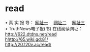 # read
&#8226; 真 实 报 导：
<a href="http://622.dtdns.net/read/" target="_blank">网址一</a>
　<a href="http://65.wiki.gd:81/" target="_blank">网址二</a>
　<a href="http://20.120v.ac/read/" target="_blank">网址三</a>
　<br />
&#8226; TruthNews电子报(书) 在线阅读网址：<br />
  <a href="http://622.dtdns.net/read/" target="_blank">http://622.dtdns.net/read</a><br />
  <a href="http://65.wiki.gd:81/" target="_blank">hhttp://65.wiki.gd:81/</a><br />
<a href="http://20.120v.ac/read/" target="_blank">http://20.120v.ac/read/</a><br />
